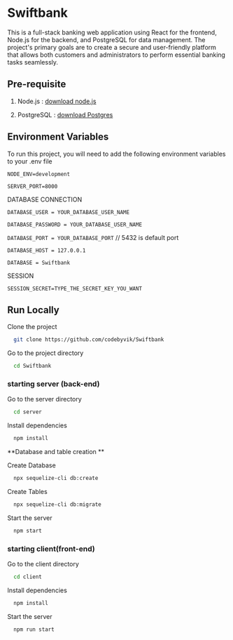 
# Swiftbank

This is a full-stack banking web application using React for the frontend, Node.js for the backend, and PostgreSQL for data management. The project's primary goals are to create a secure and user-friendly platform that allows both customers and administrators to perform essential banking tasks seamlessly. 



##  Pre-requisite 

1) Node.js : [download node.js](https://nodejs.org/en/download/package-manager)

2) PostgreSQL : [download Postgres](https://www.postgresql.org/download/)


## Environment Variables

To run this project, you will need to add the following environment variables to your .env file

`NODE_ENV=development`

`SERVER_PORT=8000`


DATABASE CONNECTION

`DATABASE_USER = YOUR_DATABASE_USER_NAME` 

`DATABASE_PASSWORD = YOUR_DATABASE_USER_NAME`

`DATABASE_PORT = YOUR_DATABASE_PORT`  // 5432 is default port

`DATABASE_HOST = 127.0.0.1`

`DATABASE = Swiftbank`


SESSION

`SESSION_SECRET=TYPE_THE_SECRET_KEY_YOU_WANT`

## Run Locally

Clone the project

```bash
  git clone https://github.com/codebyvik/Swiftbank
```

Go to the project directory

```bash
  cd Swiftbank
```

### starting server (back-end)
Go to the server directory

```bash
  cd server
```
Install dependencies

```bash
  npm install
```

**Database and table creation **

Create Database
```bash
  npx sequelize-cli db:create
```

Create Tables
```bash
  npx sequelize-cli db:migrate
```

Start the server

```bash
  npm start
```




### starting client(front-end)
Go to the client directory

```bash
  cd client
```

Install dependencies

```bash
  npm install
```

Start the server

```bash
  npm run start
```

